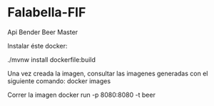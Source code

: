 # Falabella-FIF
Api Bender Beer Master

Instalar éste docker:

./mvnw install dockerfile:build

Una vez creada la imagen, consultar las imagenes generadas con el siguiente comando:
docker images

Correr la imagen
docker run -p 8080:8080 -t beer

